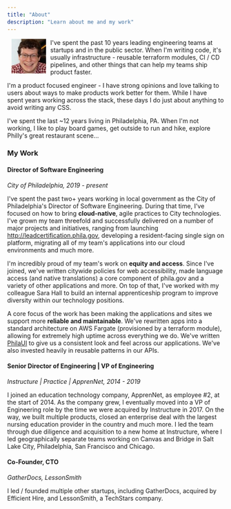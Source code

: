 ```yaml
---
title: "About"
description: "Learn about me and my work"
---
```

<img src="/img/dan.png" align="left" hspace="10" /> 

I've spent the past 10 years leading engineering teams at startups and in the public sector. When I'm writing code, it's usually infrastructure - reusable terraform modules, CI / CD pipelines, and other things that can help my teams ship product faster. 

I'm a product focused engineer - I have strong opinions and love talking to users about ways to make products work better for them. While I have spent years working across the stack, these days I do just about anything to avoid writing any CSS. 

I've spent the last ~12 years living in Philadelphia, PA. When I'm not working, I like to play board games, get outside to run and hike, explore Philly's great restaurant scene...

### My Work
#### Director of Software Engineering
*City of Philadelphia, 2019 - present*

I've spent the past two+ years working in local government as the City of Philadelphia's Director of Software Engineering. During that time, I've focused on how to bring **cloud-native**, agile practices to City technologies. I've grown my team threefold and successfully delivered on a number of major projects and initiatives, ranging from launching http://leadcertification.phila.gov, developing a resident-facing single sign on platform, migrating all of my team's applications into our cloud environments and much more. 

I'm incredibly proud of my team's work on **equity and access**. Since I've joined, we've written citywide policies for web accessibility, made language access (and native translations) a core component of phila.gov and a variety of other applications and more. On top of that, I've worked with my colleague Sara Hall to build an internal apprenticeship program to improve diversity within our technology positions. 

A core focus of the work has been making the applications and sites we support more **reliable and maintainable**. We've rewritten apps into a standard architecture on AWS Fargate (provisioned by a terraform module), allowing for extremely high uptime across everything we do. We've written [PhilaUI](http://ui.phila.gov) to give us a consistent look and feel across our applications. We've also invested heavily in reusable patterns in our APIs.

#### Senior Director of Engineering | VP of Engineering
*Instructure | Practice | ApprenNet, 2014 - 2019*

I joined an education technology company, ApprenNet, as employee #2, at the start of 2014. As the company grew, I eventually moved into a VP of Engineering role by the time we were acquired by Instructure in 2017. On the way, we built multiple products, closed an enterprise deal with the largest nursing education provider in the country and much more. I led the team through due diligence and acquisition to a new home at Instructure, where I led geographically separate teams working on Canvas and Bridge in Salt Lake City, Philadelphia, San Francisco and Chicago.


#### Co-Founder, CTO
*GatherDocs, LessonSmith*

I led / founded multiple other startups, including GatherDocs, acquired by Efficient Hire, and LessonSmith, a TechStars company.

